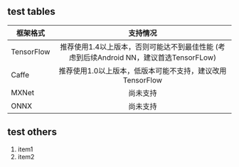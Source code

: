 ## test tables

| 框架格式       | 支持情况 |
| ---------- |:-------:|
| TensorFlow | 推荐使用1.4以上版本，否则可能达不到最佳性能 (考虑到后续Android NN，建议首选TensorFLow) |
| Caffe | 推荐使用1.0以上版本，低版本可能不支持，建议改用TensorFlow |
| MXNet | 尚未支持 |
| ONNX | 尚未支持 |

## test others

1. item1
2. item2

